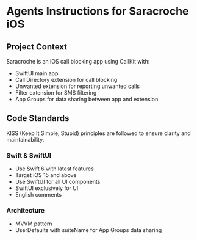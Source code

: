 # Agents Instructions for Saracroche iOS

## Project Context
Saracroche is an iOS call blocking app using CallKit with:
- SwiftUI main app
- Call Directory extension for call blocking
- Unwanted extension for reporting unwanted calls
- Filter extension for SMS filtering
- App Groups for data sharing between app and extension

## Code Standards
KISS (Keep It Simple, Stupid) principles are followed to ensure clarity and maintainability.

### Swift & SwiftUI
- Use Swift 6 with latest features
- Target iOS 15 and above
- Use SwiftUI for all UI components
- SwiftUI exclusively for UI
- English comments

### Architecture
- MVVM pattern
- UserDefaults with suiteName for App Groups data sharing
